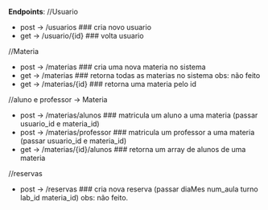 **Endpoints**:
//Usuario
- post -> /usuarios ### cria novo usuario
- get -> /usuario/{id} ### volta usuario 

//Materia
- post -> /materias ### cria uma nova materia no sistema
- get -> /materias  ### retorna todas as materias no sistema  obs: não feito
- get -> /materias/{id} ### retorna uma materia pelo id

//aluno e professor -> Materia
- post -> /materias/alunos ### matricula um aluno a uma materia (passar usuario_id e materia_id)
- post -> /materias/professor ### matricula um professor a uma materia (passar usuario_id e materia_id)
- get -> /materias/{id}/alunos ### retorna um array de alunos de uma materia


//reservas
- post -> /reservas ### cria nova reserva (passar  diaMes num_aula turno lab_id materia_id) obs: não feito.